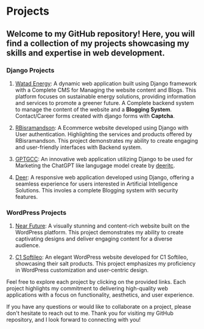 # Projects

## Welcome to my GitHub repository! Here, you will find a collection of my projects showcasing my skills and expertise in web development.

### Django Projects
1. [Watad Energy](www.watadenergy.com): A dynamic web application built using Django framework with a Complete CMS for Managing the website content and Blogs. This platform focuses on sustainable energy solutions, providing information and services to promote a greener future. A Complete backend system to manage the content of the website and a <b>Blogging System</b>. Contact/Career forms created with django forms with <b>Captcha</b>.

2. [RBisramandson](https://www.rbisramandsons.com/): A Ecommerce website developed using Django with User authentication. Highlighting the services and products offered by RBisramandson. This project demonstrates my ability to create engaging and user-friendly interfaces with Backend system.

3. [GPTGCC](http://gptgcc.com/): An innovative web application utilizing Django to be used for Marketing the ChatGPT like langugage model create by [deeritc](deeritc.com). 

4. [Deer](https://deer.herokuapp.com/): A responsive web application developed using Django, offering a seamless experience for users interested in Artificial Intelligence Solutions. This involes a complete Blogging system with security features.

### WordPress Projects
1. [Near Future](https://nearfuture.website/): A visually stunning and content-rich website built on the WordPress platform. This project demonstrates my ability to create captivating designs and deliver engaging content for a diverse audience.

2. [C1 Softileo](https://c1.softileo.com/): An elegant WordPress website developed for C1 Softileo, showcasing their salt products. This project emphasizes my proficiency in WordPress customization and user-centric design.

Feel free to explore each project by clicking on the provided links. Each project highlights my commitment to delivering high-quality web applications with a focus on functionality, aesthetics, and user experience.

If you have any questions or would like to collaborate on a project, please don't hesitate to reach out to me. Thank you for visiting my GitHub repository, and I look forward to connecting with you!
